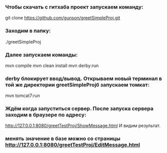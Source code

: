 ### Чтобы скачать с гитхаба проект запускаем команду:
git clone https://github.com/gunson/greetSimpleProj.git

### Заходим в папку:
./greetSimpleProj

### Далее запускаем команды:
mvn compile
mvn clean install
mvn derby:run

### derby блокирует ввод/вывод. Открываем новый терминал в той же директории greetSimpleProjб запускаем томкат:
mvn tomcat7:run

### Ждём когда запуститься сервер. После запуска сервера заходим в браузере по адресу:
http://127.0.0.1:8080/greetTestProj/ShowMessage.html
И видим результат.

### менять значение в базе можно со страницы http://127.0.0.1:8080/greetTestProj/EditMessage.html
